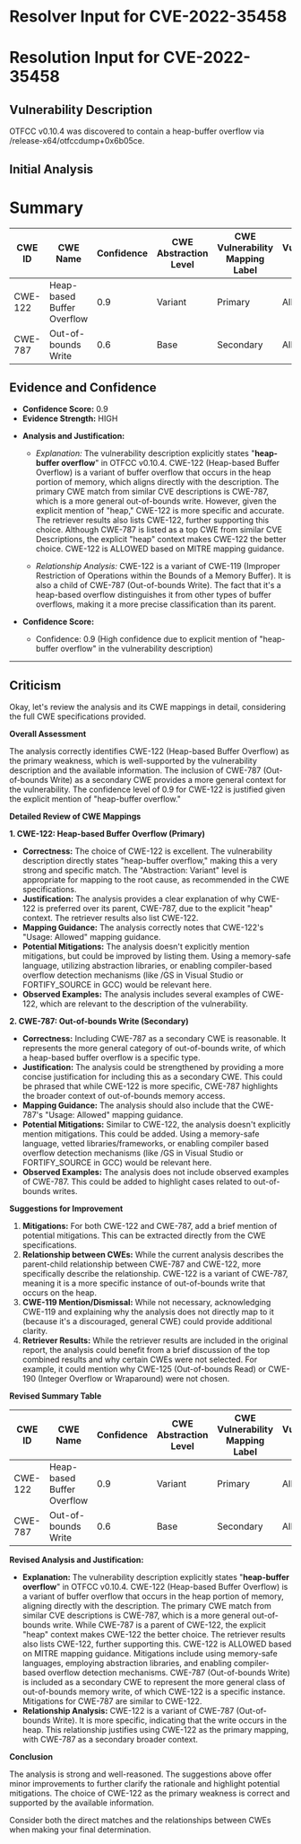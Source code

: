 # Resolver Input for CVE-2022-35458

# Resolution Input for CVE-2022-35458

## Vulnerability Description
OTFCC v0.10.4 was discovered to contain a heap-buffer overflow via /release-x64/otfccdump+0x6b05ce.

## Initial Analysis
# Summary
| CWE ID | CWE Name | Confidence | CWE Abstraction Level | CWE Vulnerability Mapping Label | CWE-Vulnerability Mapping Notes |
|---|---|---|---|---|---|
| CWE-122 | Heap-based Buffer Overflow | 0.9 | Variant | Primary | Allowed |
| CWE-787 | Out-of-bounds Write | 0.6 | Base | Secondary | Allowed |

## Evidence and Confidence

*   **Confidence Score:** 0.9
*   **Evidence Strength:** HIGH

- **Analysis and Justification:**  
  - *Explanation:* The vulnerability description explicitly states "**heap-buffer overflow**" in OTFCC v0.10.4. CWE-122 (Heap-based Buffer Overflow) is a variant of buffer overflow that occurs in the heap portion of memory, which aligns directly with the description. The primary CWE match from similar CVE descriptions is CWE-787, which is a more general out-of-bounds write. However, given the explicit mention of "heap," CWE-122 is more specific and accurate. The retriever results also lists CWE-122, further supporting this choice. Although CWE-787 is listed as a top CWE from similar CVE Descriptions, the explicit "heap" context makes CWE-122 the better choice. CWE-122 is ALLOWED based on MITRE mapping guidance.
  
  - *Relationship Analysis:* CWE-122 is a variant of CWE-119 (Improper Restriction of Operations within the Bounds of a Memory Buffer). It is also a child of CWE-787 (Out-of-bounds Write). The fact that it's a heap-based overflow distinguishes it from other types of buffer overflows, making it a more precise classification than its parent.

- **Confidence Score:**  
  - Confidence: 0.9 (High confidence due to explicit mention of "heap-buffer overflow" in the vulnerability description)

---

## Criticism
Okay, let's review the analysis and its CWE mappings in detail, considering the full CWE specifications provided.

**Overall Assessment**

The analysis correctly identifies CWE-122 (Heap-based Buffer Overflow) as the primary weakness, which is well-supported by the vulnerability description and the available information. The inclusion of CWE-787 (Out-of-bounds Write) as a secondary CWE provides a more general context for the vulnerability. The confidence level of 0.9 for CWE-122 is justified given the explicit mention of "heap-buffer overflow."

**Detailed Review of CWE Mappings**

**1. CWE-122: Heap-based Buffer Overflow (Primary)**

*   **Correctness:** The choice of CWE-122 is excellent. The vulnerability description directly states "heap-buffer overflow," making this a very strong and specific match. The "Abstraction: Variant" level is appropriate for mapping to the root cause, as recommended in the CWE specifications.
*   **Justification:** The analysis provides a clear explanation of why CWE-122 is preferred over its parent, CWE-787, due to the explicit "heap" context. The retriever results also list CWE-122.
*   **Mapping Guidance:** The analysis correctly notes that CWE-122's "Usage: Allowed" mapping guidance.
*   **Potential Mitigations:** The analysis doesn't explicitly mention mitigations, but could be improved by listing them. Using a memory-safe language, utilizing abstraction libraries, or enabling compiler-based overflow detection mechanisms (like /GS in Visual Studio or FORTIFY_SOURCE in GCC) would be relevant here.
*   **Observed Examples:** The analysis includes several examples of CWE-122, which are relevant to the description of the vulnerability.

**2. CWE-787: Out-of-bounds Write (Secondary)**

*   **Correctness:** Including CWE-787 as a secondary CWE is reasonable. It represents the more general category of out-of-bounds write, of which a heap-based buffer overflow is a specific type.
*   **Justification:** The analysis could be strengthened by providing a more concise justification for including this as a secondary CWE. This could be phrased that while CWE-122 is more specific, CWE-787 highlights the broader context of out-of-bounds memory access.
*   **Mapping Guidance:** The analysis should also include that the CWE-787's "Usage: Allowed" mapping guidance.
*   **Potential Mitigations:** Similar to CWE-122, the analysis doesn't explicitly mention mitigations. This could be added.
Using a memory-safe language, vetted libraries/frameworks, or enabling compiler based overflow detection mechanisms (like /GS in Visual Studio or FORTIFY_SOURCE in GCC) would be relevant here.
*   **Observed Examples:** The analysis does not include observed examples of CWE-787. This could be added to highlight cases related to out-of-bounds writes.

**Suggestions for Improvement**

1.  **Mitigations:** For both CWE-122 and CWE-787, add a brief mention of potential mitigations. This can be extracted directly from the CWE specifications.
2.  **Relationship between CWEs:** While the current analysis describes the parent-child relationship between CWE-787 and CWE-122, more specifically describe the relationship. CWE-122 is a variant of CWE-787, meaning it is a more specific instance of out-of-bounds write that occurs on the heap.
3.  **CWE-119 Mention/Dismissal:** While not necessary, acknowledging CWE-119 and explaining why the analysis does not directly map to it (because it's a discouraged, general CWE) could provide additional clarity.
4.  **Retriever Results:** While the retriever results are included in the original report, the analysis could benefit from a brief discussion of the top combined results and why certain CWEs were not selected. For example, it could mention why CWE-125 (Out-of-bounds Read) or CWE-190 (Integer Overflow or Wraparound) were not chosen.

**Revised Summary Table**

| CWE ID | CWE Name | Confidence | CWE Abstraction Level | CWE Vulnerability Mapping Label | CWE-Vulnerability Mapping Notes |
|---|---|---|---|---|---|
| CWE-122 | Heap-based Buffer Overflow | 0.9 | Variant | Primary | Allowed |
| CWE-787 | Out-of-bounds Write | 0.6 | Base | Secondary | Allowed |

**Revised Analysis and Justification:**

*   **Explanation:** The vulnerability description explicitly states "**heap-buffer overflow**" in OTFCC v0.10.4. CWE-122 (Heap-based Buffer Overflow) is a variant of buffer overflow that occurs in the heap portion of memory, aligning directly with the description. The primary CWE match from similar CVE descriptions is CWE-787, which is a more general out-of-bounds write. While CWE-787 is a parent of CWE-122, the explicit "heap" context makes CWE-122 the better choice. The retriever results also lists CWE-122, further supporting this. CWE-122 is ALLOWED based on MITRE mapping guidance. Mitigations include using memory-safe languages, employing abstraction libraries, and enabling compiler-based overflow detection mechanisms. CWE-787 (Out-of-bounds Write) is included as a secondary CWE to represent the more general class of out-of-bounds memory write, of which CWE-122 is a specific instance. Mitigations for CWE-787 are similar to CWE-122.
*   **Relationship Analysis:** CWE-122 is a variant of CWE-787 (Out-of-bounds Write).  It is more specific, indicating that the write occurs in the heap. This relationship justifies using CWE-122 as the primary mapping, with CWE-787 as a secondary broader context.

**Conclusion**

The analysis is strong and well-reasoned. The suggestions above offer minor improvements to further clarify the rationale and highlight potential mitigations. The choice of CWE-122 as the primary weakness is correct and supported by the available information.

Consider both the direct matches and the relationships between CWEs
when making your final determination.
        